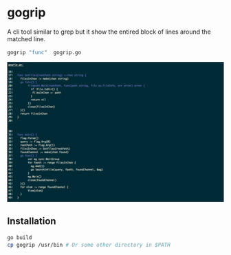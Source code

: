 # gogrip

A cli tool similar to grep but it show the entired block of lines around the matched line.

```bash
gogrip "func"  gogrip.go
```
![img.png](img.png)

## Installation

```bash
go build
cp gogrip /usr/bin # Or some other directory in $PATH
```